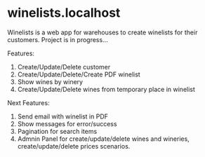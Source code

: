 # winelists.localhost
Winelists is a web app for warehouses to create winelists for their customers. Project is in progress...

Features:
1. Create/Update/Delete customer
2. Create/Update/Delete/Create PDF winelist
3. Show wines by winery
4. Create/Update/Delete wines from temporary place in winelist

Next Features:
1. Send email with winelist in PDF
2. Show messages for error/success
3. Pagination for search items
4. Admnin Panel for create/update/delete wines and wineries, create/update/delete prices scenarios.
